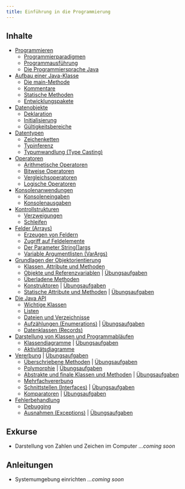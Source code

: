 ```yaml
---
title: Einführung in die Programmierung
---
```


## Inhalte
- [Programmieren](coding/coding.md)
    - [Programmierparadigmen](coding/programming-paradigms.md) 
    - [Programmausführung](coding/program-execution.md)
    - [Die Programmiersprache Java](coding/java.md)
- [Aufbau einer Java-Klasse](class-structure/class-structure.md)
    - [Die main-Methode](class-structure/main-method.md)
    - [Kommentare](class-structure/comments.md)
    - [Statische Methoden](class-structure/static-methods.md)
    - [Entwicklungspakete](class-structure/packages.md)
- [Datenobjekte](data-objects/data-objects.md)
    - [Deklaration](data-objects/declaration.md)
    - [Initialisierung](data-objects/initialization.md)
    - [Gültigkeitsbereiche](data-objects/scope.md)
- [Datentypen](data-types/data-types.md) 
    - [Zeichenketten](data-types/strings.md)
    - [Typinferenz](data-types/type-inference.md)
    - [Typumwandlung (Type Casting)](data-types/type-casting.md)
- [Operatoren](operators/operators.md)
    - [Arithmetische Operatoren](operators/arithmetic-operators.md)
    - [Bitweise Operatoren](operators/bitwise-operators.md) 
    - [Vergleichsoperatoren](operators/comparison-operators.md) 
    - [Logische Operatoren](operators/logical-operators.md)
- [Konsolenanwendungen](console-applications/console-applications.md)
    - [Konsoleneingaben](console-applications/system-in.md)
    - [Konsolenausgaben](console-applications/system-out.md) 
- [Kontrollstrukturen](control-structures/control-structures.md)
    - [Verzweigungen](control-structures/cases.md)
    - [Schleifen](control-structures/loops.md)
- [Felder (Arrays)](arrays/arrays.md)
    - [Erzeugen von Feldern](arrays/array-creation.md)
    - [Zugriff auf Feldelemente](arrays/element-access.md)
    - [Der Parameter String\[\]args](arrays/string-args.md)
    - [Variable Argumentlisten (VarArgs)](arrays/var-args.md)
- [Grundlagen der Objektorientierung](oo/oo.md)
    - [Klassen, Attribute und Methoden](oo/classes-attributes-and-methods.md)
    - [Objekte und Referenzvariablen](oo/objects-and-references.md) \| [Übungsaufgaben](oo/exercises/objects-and-references.md)
    - [Überladene Methoden](oo/overloaded-methods.md)
    - [Konstruktoren](oo/constructors.md) \| [Übungsaufgaben](oo/exercises/constructors.md)
    - [Statische Attribute und Methoden](oo/static-attributes-and-methods.md) \| [Übungsaufgaben](oo/exercises/static-attributes-and-methods.md)
- [Die Java API](java-api/java-api.md)
    - [Wichtige Klassen](java-api/classes.md)
    - [Listen](java-api/lists.md)
    - [Dateien und Verzeichnisse](java-api/files.md)
    - [Aufzählungen (Enumerations)](java-api/enums.md) \| [Übungsaufgaben](java-api/exercises/enums.md)
    - [Datenklassen (Records)](java-api/records.md)
- [Darstellung von Klassen und Programmabläufen](uml/uml.md)
    - [Klassendiagramme](uml/class-diagrams.md) \| [Übungsaufgaben](uml/exercises/class-diagrams.md)
    - [Aktivitätsdiagramme](uml/activity-diagrams.md)
- [Vererbung](inheritance/inheritance.md) \| [Übungsaufgaben](inheritance/exercises/inheritance.md)
    - [Überschriebene Methoden](inheritance/overrided-methods.md) \| [Übungsaufgaben](inheritance/exercises/overrided-methods.md)
    - [Polymorphie](inheritance/polymorphie.md) \| [Übungsaufgaben](inheritance/exercises/polymorphie.md)
    - [Abstrakte und finale Klassen und Methoden](inheritance/abstract-and-final.md) \| [Übungsaufgaben](inheritance/exercises/abstract-and-final.md)
    - [Mehrfachvererbung](inheritance/multiple-inheritance.md)
    - [Schnittstellen (Interfaces)](inheritance/interfaces.md) \| [Übungsaufgaben](inheritance/exercises/interfaces.md)
    - [Komparatoren](inheritance/comparators.md) \| [Übungsaufgaben](inheritance/exercises/comparators.md)
- [Fehlerbehandlung](bugs/bugs.md)
    - [Debugging](bugs/debugging.md)
    - [Ausnahmen (Exceptions)](bugs/exceptions.md) \| [Übungsaufgaben](bugs/exercises/exceptions.md)

## Exkurse
- Darstellung von Zahlen und Zeichen im Computer _...coming soon_ 

## Anleitungen
- Systemumgebung einrichten _...coming soon_ 
